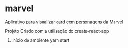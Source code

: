 # marvel
Aplicativo para visualizar card com personagens da Marvel

Projeto Criado com a utilização do create-react-app 

1. Início do ambiente
yarn start


